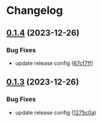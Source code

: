 # Changelog

## [0.1.4](https://github.com/Megabytemb/ha-adhoc-scheduler/compare/v0.1.3...v0.1.4) (2023-12-26)


### Bug Fixes

* update release config ([67cf7ff](https://github.com/Megabytemb/ha-adhoc-scheduler/commit/67cf7ff65a9955e80d2a67848ef7ee009ae49d36))

## [0.1.3](https://github.com/Megabytemb/ha-adhoc-scheduler/compare/0.1.2...v0.1.3) (2023-12-26)


### Bug Fixes

* update release config ([1275c0a](https://github.com/Megabytemb/ha-adhoc-scheduler/commit/1275c0abfc196fa1f951fb33a8f60d6346000966))
